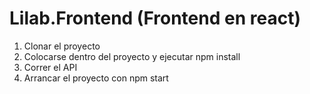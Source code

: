 # Lilab.Frontend (Frontend en react)
1. Clonar el proyecto
2. Colocarse dentro del proyecto y ejecutar npm install
3. Correr el API
4. Arrancar el proyecto con npm start
